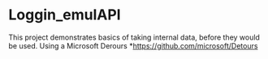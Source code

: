 # Loggin_emulAPI
This project demonstrates basics of taking internal data, before they would be used.
Using a Microsoft Derours *https://github.com/microsoft/Detours